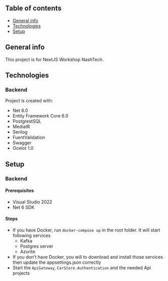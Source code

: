 ## Table of contents
* [General info](#general-info)
* [Technologies](#technologies)
* [Setup](#setup)

## General info
This project is for NextJS Workshop NashTech.
	
## Technologies
### Backend
Project is created with:
* Net 6.0
* Entity Framework Core 6.0
* PostgrestSQL
* MediatR
* Serilog
* FuentValidation
* Swagger
* Ocelot 1.0
	
## Setup
### Backend
#### Prerequisites
- Visual Studio 2022
- Net 6 SDK

#### Steps
- If you have Docker, run `docker-compose up` in the root folder. It will start following services
  - Kafka
  - Postgres server
  - Azurite
- If you don't have Docker, you will to download and install those services then update the appsettings.json correctly
- Start the `ApiGateway`, `CarStore.Authentication` and the needed Api projects
